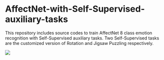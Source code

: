 # AffectNet-with-Self-Supervised-auxiliary-tasks
This repository includes source codes to train AffectNet 8 class emotion recognition with Self-Supervised auxiliary tasks.
Two Self-Supervised tasks are the customized version of Rotation and Jigsaw Puzzling respectively.

![](sample-1_emotion_au.gif)

